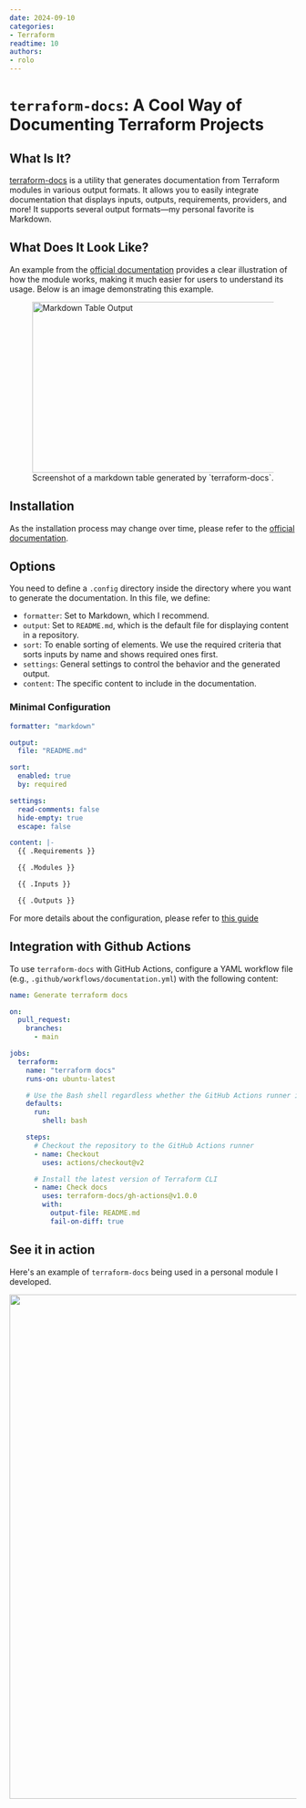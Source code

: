 ```yaml
---
date: 2024-09-10  
categories:
- Terraform  
readtime: 10  
authors:
- rolo  
---
```


# `terraform-docs`: A Cool Way of Documenting Terraform Projects

## What Is It?
[terraform-docs](https://terraform-docs.io/user-guide/introduction/) is a utility that generates documentation from Terraform modules in various output formats. It allows you to easily integrate documentation that displays inputs, outputs, requirements, providers, and more! It supports several output formats—my personal favorite is Markdown.

## What Does It Look Like?
An example from the [official documentation](https://terraform-docs.io/user-guide/introduction/#:~:text=about%20configuration.-,Formats%23,-One%20of%20the) provides a clear illustration of how the module works, making it much easier for users to understand its usage. Below is an image demonstrating this example.
<figure>
    <img class="img-simple img-fluid blur-up ls-is-cached lazyloaded" 
         src="https://terraform-docs.io/images/markdown-table-output.png" 
         data-src="https://terraform-docs.io/images/markdown-table-output.png" 
         width="700" height="300" alt="Markdown Table Output">
    <figcaption>Screenshot of a markdown table generated by `terraform-docs`.</figcaption>
</figure>

## Installation
As the installation process may change over time, please refer to the [official documentation](https://terraform-docs.io/user-guide/installation/).

## Options
You need to define a `.config` directory inside the directory where you want to generate the documentation. In this file, we define:

- `formatter`: Set to Markdown, which I recommend.
- `output`: Set to `README.md`, which is the default file for displaying content in a repository.
- `sort`: To enable sorting of elements. We use the required criteria that sorts inputs by name and shows required ones first.
- `settings`: General settings to control the behavior and the generated output.
- `content`: The specific content to include in the documentation.

### Minimal Configuration
```yaml
formatter: "markdown"

output:
  file: "README.md"

sort:
  enabled: true
  by: required

settings:
  read-comments: false
  hide-empty: true
  escape: false

content: |-
  {{ .Requirements }}

  {{ .Modules }}

  {{ .Inputs }}

  {{ .Outputs }}
```

For more details about the configuration, please refer to [this guide](https://terraform-docs.io/user-guide/configuration/)

## Integration with Github Actions
To use `terraform-docs` with GitHub Actions, configure a YAML workflow file (e.g., `.github/workflows/documentation.yml`) with the following content:
``` yaml
name: Generate terraform docs

on:
  pull_request:
    branches:
      - main

jobs:
  terraform:
    name: "terraform docs"
    runs-on: ubuntu-latest

    # Use the Bash shell regardless whether the GitHub Actions runner is ubuntu-latest, macos-latest, or windows-latest
    defaults:
      run:
        shell: bash

    steps:
      # Checkout the repository to the GitHub Actions runner
      - name: Checkout
        uses: actions/checkout@v2

      # Install the latest version of Terraform CLI
      - name: Check docs
        uses: terraform-docs/gh-actions@v1.0.0
        with:
          output-file: README.md
          fail-on-diff: true
```

## See it in action
Here's an example of `terraform-docs` being used in a personal module I developed.

<p align="center">
  <a href="https://asciinema.org/a/cYd9aNo5hn8gXo03aR5tDVqy0">
  <img src="https://asciinema.org/a/cYd9aNo5hn8gXo03aR5tDVqy0.png" width="885"></image>
  </a>
</p>
